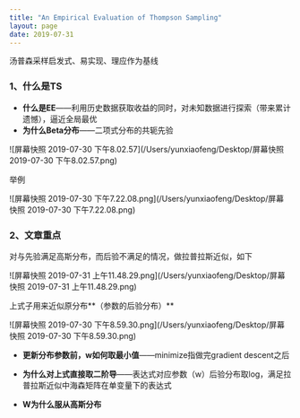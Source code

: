 ```yaml
---
title: "An Empirical Evaluation of Thompson Sampling"
layout: page
date: 2019-07-31
---
```


汤普森采样启发式、易实现、理应作为基线

### 1、什么是TS

- **什么是EE**——利用历史数据获取收益的同时，对未知数据进行探索（带来累计遗憾），逼近全局最优
- **为什么Beta分布**——二项式分布的共轭先验

![屏幕快照 2019-07-30 下午8.02.57](/Users/yunxiaofeng/Desktop/屏幕快照 2019-07-30 下午8.02.57.png)



举例

![屏幕快照 2019-07-30 下午7.22.08.png](/Users/yunxiaofeng/Desktop/屏幕快照 2019-07-30 下午7.22.08.png)



### 2、文章重点

对与先验满足高斯分布，而后验不满足的情况，做拉普拉斯近似，如下

![屏幕快照 2019-07-31 上午11.48.29.png](/Users/yunxiaofeng/Desktop/屏幕快照 2019-07-31 上午11.48.29.png)

上式子用来近似原分布**（参数的后验分布）**



![屏幕快照 2019-07-30 下午8.59.30.png](/Users/yunxiaofeng/Desktop/屏幕快照 2019-07-30 下午8.59.30.png)

- **更新分布参数前，w如何取最小值**——minimize指做完gradient descent之后
- **为什么对上式直接取二阶导**——表达式对应参数（w）后验分布取log，满足拉普拉斯近似中海森矩阵在单变量下的表达式

- **W为什么服从高斯分布**
